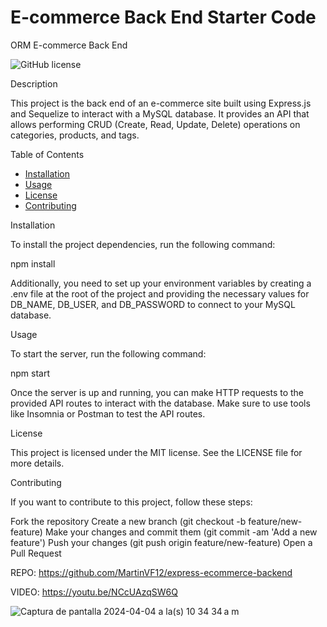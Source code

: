 # E-commerce Back End Starter Code

ORM E-commerce Back End

![GitHub license](https://img.shields.io/badge/license-MIT-blue.svg)

Description

This project is the back end of an e-commerce site built using Express.js and Sequelize to interact with a MySQL database. It provides an API that allows performing CRUD (Create, Read, Update, Delete) operations on categories, products, and tags.

Table of Contents

- [Installation](#installation)
- [Usage](#usage)
- [License](#license)
- [Contributing](#contributing)


Installation

To install the project dependencies, run the following command:

npm install

Additionally, you need to set up your environment variables by creating a .env file at the root of the project and providing the necessary values for DB_NAME, DB_USER, and DB_PASSWORD to connect to your MySQL database.

Usage

To start the server, run the following command:

npm start

Once the server is up and running, you can make HTTP requests to the provided API routes to interact with the database. Make sure to use tools like Insomnia or Postman to test the API routes.

License

This project is licensed under the MIT license. See the LICENSE file for more details.

Contributing

If you want to contribute to this project, follow these steps:

Fork the repository
Create a new branch (git checkout -b feature/new-feature)
Make your changes and commit them (git commit -am 'Add a new feature')
Push your changes (git push origin feature/new-feature)
Open a Pull Request

REPO: https://github.com/MartinVF12/express-ecommerce-backend 

VIDEO: https://youtu.be/NCcUAzqSW6Q 



![Captura de pantalla 2024-04-04 a la(s) 10 34 34 a m](https://github.com/MartinVF12/express-ecommerce-backend/assets/152545821/6b62a660-1555-4789-95db-6e9dab61a5cb)
